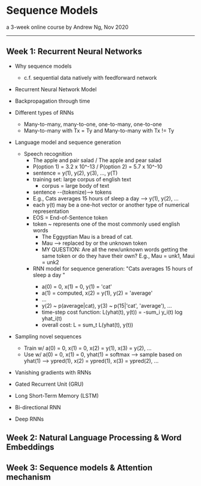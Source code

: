 # Sequence Models
a 3-week online course by Andrew Ng, Nov 2020

---

## Week 1: Recurrent Neural Networks
   * Why sequence models
     * c.f. sequential data natively with feedforward network
   * Recurrent Neural Network Model
   * Backpropagation through time
   * Different types of RNNs
     * Many-to-many, many-to-one, one-to-many, one-to-one
     * Many-to-many with Tx = Ty and Many-to-many with Tx != Ty
   * Language model and sequence generation
     * Speech recognition
       * The apple and pair salad / The apple and pear salad
       * P(option 1) = 3.2 x 10^-13 / P(option 2) = 5.7 x 10^-10
       * sentence = y(1), y(2), y(3), ..., y(T)
       * training set: large corpus of english text
         * corpus = large body of text
       * sentence --(tokenize)--> tokens
       * E.g., Cats averages 15 hours of sleep a day <EOS> --> y(1), y(2), ...
       * each y(t) may be a one-hot vector or another type of numerical representation
       * EOS = End-of-Sentence token
       * token ~ represents one of the most commonly used english words
         * The Eggyptian Mau is a bread of cat.<EOS>
         * Mau --> replaced by <unk> or the unknown token
         * MY QUESTION: Are all the new/unknown words getting the same <unk> token or do they have their own? 
  E.g., Mau = unk1, Maui = unk2
       * RNN model for sequence generation: "Cats averages 15 hours of sleep a day <EOS>"
         * a(0) = 0, x(1) = 0, y(1) = 'cat'
         * a(1) = computed, x(2) = y(1), y(2) = 'average'
         * ...
         * y(2) ~ p(average|cat), y(3) ~ p(15|'cat', 'average'), ...
         * time-step cost function: L(yhat(t), y(t)) = -sum_i y_i(t) log yhat_i(t)
         * overall cost: L = sum_t L(yhat(t), y(t))
  
   * Sampling novel sequences
      * Train w/ a(0) = 0, x(1) = 0, x(2) = y(1), x(3) = y(2), ...
      * Use w/ a(0) = 0, x(1) = 0, yhat(1) = softmax --> sample based on yhat(1) --> ypred(1), x(2) = ypred(1), x(3) = ypred(2), ...
   * Vanishing gradients with RNNs
   * Gated Recurrent Unit (GRU)
   * Long Short-Term Memory (LSTM)
   * Bi-directional RNN
   * Deep RNNs
   
## Week 2: Natural Language Processing & Word Embeddings

## Week 3: Sequence models & Attention mechanism
